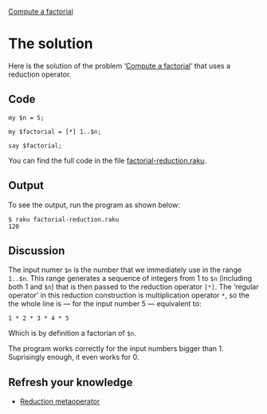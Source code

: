 [Compute a factorial](../)

# The solution

Here is the solution of the problem ‘[Compute a factorial](../)‘ that uses a reduction operator.

## Code

    my $n = 5;

    my $factorial = [*] 1..$n;

    say $factorial;

You can find the full code in the file [factorial-reduction.raku](https://github.com/ash/raku-course/blob/master/problems/factorial-metaoperator/solution/factorial-reduction.raku).

## Output

To see the output, run the program as shown below:

    $ raku factorial-reduction.raku
    120

## Discussion

The input numer `$n` is the number that we immediately use in the range `1..$n`. This range generates a sequence of integers from 1 to `$n` (including both 1 and `$n`) that is then passed to the reduction operator `[*]`. The ‘regular operator’ in this reduction construction is multiplication operator `*`, so the the whole line is — for the input number 5 — equivalent to:

    1 * 2 * 3 * 4 * 5

Which is by definition a factorian of `$n`.

The program works correctly for the input numbers bigger than 1. Suprisingly enough, it even works for 0.

## Refresh your knowledge

* [Reduction metaoperator](/raku-course/metaoperators/reduction-metaoperators)

